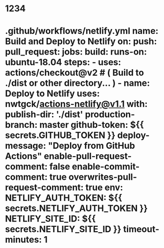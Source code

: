 # 1234
# .github/workflows/netlify.yml name: Build and Deploy to Netlify on:   push:   pull_request: jobs:   build:     runs-on: ubuntu-18.04     steps:       - uses: actions/checkout@v2        # ( Build to ./dist or other directory... )        - name: Deploy to Netlify         uses: nwtgck/actions-netlify@v1.1         with:           publish-dir: './dist'           production-branch: master           github-token: ${{ secrets.GITHUB_TOKEN }}           deploy-message: "Deploy from GitHub Actions"           enable-pull-request-comment: false           enable-commit-comment: true           overwrites-pull-request-comment: true         env:           NETLIFY_AUTH_TOKEN: ${{ secrets.NETLIFY_AUTH_TOKEN }}           NETLIFY_SITE_ID: ${{ secrets.NETLIFY_SITE_ID }}         timeout-minutes: 1
